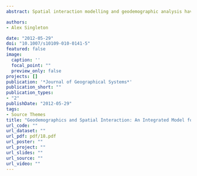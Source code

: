 ```yaml
---
abstract: Spatial interaction modelling and geodemographic analysis have each developed as quite separate research traditions. In this paper, we present an inte- grated model that harnesses the power of spatial interaction modelling to behavioural insights derived from a geodemographic classification. This approach is applied to the modelling of participation in higher education (HE). A novel feature of the paper is the integration of national schools, colleges and HE data; a national model is then calibrated and tested against actual recorded flows of students into HE. The model is implemented within a Java framework and is presented as a first step towards pro- viding a quantitative tool that can be used by HE stakeholders to explore policies relating to such topics as widening access to under-represented groups.

authors:
- Alex Singleton

date: "2012-05-29"
doi: "10.1007/s10109-010-0141-5"
featured: false
image:
  caption: ''
  focal_point: ""
  preview_only: false
projects: []
publication: '*Journal of Geographical Systems*'
publication_short: ""
publication_types:
- "2"
publishDate: "2012-05-29"
tags:
- Source Themes
title: "Geodemographics and Spatial Interaction: An Integrated Model for Higher Education"
url_code: ""
url_dataset: ""
url_pdf: pdf/18.pdf
url_poster: ""
url_project: ""
url_slides: ""
url_source: ""
url_video: ""
---
```


